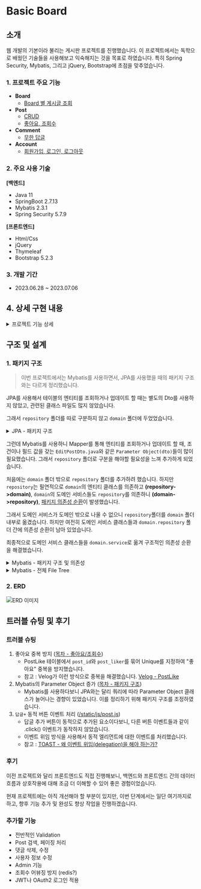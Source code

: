 # Basic Board

## 소개

웹 개발의 기본이라 불리는 게시판 프로젝트를 진행했습니다.
이 프로젝트에서는 독학으로 배웠던 기술들을 사용해보고 익숙해지는 것을 목표로 하였습니다.
특히 Spring Security, Mybatis, 그리고 jQuery, Bootstrap에 초점을 맞추었습니다.

### 1. 프로젝트 주요 기능

- **Board**
  - [Board 별 게시글 조회](#41-board-별-게시글-조회)
- **Post**
  - [CRUD](#42-post-crud)
  - [좋아요, 조회수](#43-좋아요조회수)
- **Comment**
  - [무한 답글](#44-무한-답글)
- **Account**
  - [회원가입, 로그인, 로그아웃](#45-회원가입로그인로그아웃)

### 2. 주요 사용 기술

**[백엔드]**

- Java 11
- SpringBoot 2.7.13
- Mybatis 2.3.1
- Spring Security 5.7.9

**[프론트엔드]**

- Html/Css
- jQuery
- Thymeleaf
- Bootstrap 5.2.3

### 3. 개발 기간

- 2023.06.28 ~ 2023.07.06

## 4. 상세 구현 내용

<details>

<summary>프로젝트 기능 상세</summary>

### 4.1 Board 별 게시글 조회

Board 페이지에서는 각 Board에 소속 된 Post 목록을 보여줍니다.
이 프로젝트에서는 "자유게시판"과 "FAQ"를 name으로 갖는 Board가 있습니다.

테이블의 각 Post는 로그인한 사용자가 해당 Post에 "좋아요"를 눌렀는지와 기본 Post 정보를 표시합니다.

![자유게시판](https://user-images.githubusercontent.com/61798028/251458884-29c918d7-a295-4006-8fcc-deb82b5fac8f.png)

![FAQ](https://user-images.githubusercontent.com/61798028/251458879-b4438c9e-434f-40cc-b29f-5d3a90698461.png)

### 4.2 Post CRUD

[게시글 조회]

![조회](https://user-images.githubusercontent.com/61798028/251458906-da32b026-56d1-4af9-86bf-89a1682ccea3.png)

[게시글 작성]

![작성](https://user-images.githubusercontent.com/61798028/251458909-b2a69527-0fe0-444a-a1a1-48eb045ccd24.png)

[게시글 수정]

![수정](https://user-images.githubusercontent.com/61798028/251458916-e2b91a77-0e8e-48f2-be32-63c490425a01.png)

[게시글 삭제]

이미지는 없지만, 삭제를 누르면 Post를 soft delet하여 조회 시에 제외합니다.

### 4.3 좋아요/조회수

PostLike 테이블에서 `post_id`와 `post_liker`를 묶어 Unique를 지정하여 "좋아요" 중복을 방지했습니다.

PostContent를 포함하여 조회 시에는 조회수가 증가하도록 했습니다.

![좋아요](https://user-images.githubusercontent.com/61798028/251458900-8ce89efa-457e-4c0d-a8db-da5c2b1b8cdd.gif)

### 4.4 무한 답글

DB는 간단하게 자식 Comment가 부모 Comment의 Id를 fk로 보유하도록하고, 댓글 조회 시 해당 Post에 속하는 댓글(post_id)을 전부 전달합니다.

Ajax로 comment 리스트를 받은 jQuery가 재귀적인 방식으로 comment를 정렬하여 표시합니다.

![무한답글테스트](https://user-images.githubusercontent.com/61798028/251458892-69267eff-1f3b-4501-917e-159fa409c71f.png)

### 4.5 회원가입/로그인/로그아웃

> "회원가입, 로그인, 로그아웃"에 대한 이미지는 간단하게 `email`, `password`를 받는 형태여서 제외했습니다.
> 대신 각 기능이 어떤 식으로 구현되었는지 상세 설명을 남기겠습니다.

[회원가입]

입력된 email과 bcrypt로 암호화된 password를 저장합니다.

[로그인]

로그인은 form 방식을 사용하지 않고, ajax 방식으로 `email`, `password`를 전달하여 로그인하도록 했습니다. (학습 목적)

로그인은 다음의 순서로 인증이 진행 됩니다.

1. `AjaxLoginProcessingFilter`
  - 로그인 인증을 위해 입력 된 데이터 자체를 검증 후 `EmailPasswordAuthenticationToken`를 생성하여 인증을 진행합니다.
2. `AuthenticationManager`
3. `CustomAuthenticationProvider`
  - 3.1 인증 전의 `EmailPasswordAuthenticationToken`(Authentication)을 받습니다.
  - 3.2 `CustomUserDetailsService`로부터 로그인 정보를 포함하는 `CustomUserDetails`를 받아 로그인을 검증합니다.
  - 3.3 인증이 완료 된 새로운 `EmailPasswordAuthenticationToken` 생성합니다.
    
    -> 인증 후의 Authentication은 다른 클래스를 사용해도 좋을 듯 하지만, 이 프로젝트에서는 인증 전과 동일한 Authentication을 사용했습니다.

[로그아웃]

특정 URL(`/api/v1/logout-proc`)으로 Get 요청이 들어오면 세션과 세션 쿠키를 삭제합니다.

</details>


## 구조 및 설계

### 1. 패키지 구조

> 이번 프로젝트에서는 Mybatis를 사용하면서, JPA를 사용했을 때의 패키지 구조와는 다르게 정리했습니다.

JPA를 사용해서 테이블의 엔티티를 조회하거나 업데이트 할 때는 별도의 Dto를 사용하지 않았고, 관련된 클래스 파일도 많지 않았습니다.

그래서 `repository` 폴더를 따로 구분하지 않고 `domain` 폴더에 두었었습니다.

<details>

<summary>JPA - 패키지 구조</summary>

```
📦reservation
 ┣ 📂controller
 ┣ 📂domain
 ┣ 📂dto
 ┣ 📂exception
 ┗ 📂infra
   ┗ 📂validator
 ┗ 📂service

```

</details>

그런데 Mybatis를 사용하니 Mapper를 통해 엔티티를 조회하거나 업데이트 할 때, 조건이나 필드 값을 갖는 `EditPostDto.java`와 같은 `Parameter Object(dto)`들이 많이 필요했습니다.
그래서 `repository` 폴더로 구분을 해야할 필요성을 느껴 추가하게 되었습니다.

처음에는 `domain` 폴더 밖으로 `repository` 폴더를 추가하려 했습니다.
하지만 `repository`는 필연적으로 `domain`의 엔티티 클래스를 의존하고 **(repository->domain)**,
`domain`의 도메인 서비스들도 `repository`를 의존하니 **(domain->repository)**, <U>패키지 의존성 순환</U>이 발생했습니다.

그래서 도메인 서비스가 도메인 밖으로 나올 수 없으니 `repository`폴더를 `domain` 폴더 내부로 옮겼습니다. 
하지만 여전히 도메인 서비스 클래스들과 `domain.repository` 폴더 간에 의존성 순환이 남아 있었습니다.

최종적으로 도메인 서비스 클래스들을 `domain.service`로 옮겨 구조적인 의존성 순환을 해결했습니다.

<details>

<summary>Mybatis - 패키지 구조 및 의존성</summary>

[패키지 구조]

```
📂post
 ┣ 📂controller
 ┣ 📂domain
 ┃ ┣ 📂repository
 ┃ ┗ 📂service
 ┣ 📂dto
 ┗ 📂service
```

[의존성]

```mermaid
flowchart TB
    subgraph controller
        D[Controller.java]
    end
    subgraph domain
        A[Entity.java]
        subgraph DomainRepository[repository]
            B[Mapper.java]
            SelectDto.java
            UpdateDto.java
            ...
        end
        subgraph DomainService[domain service]
            C[DomainService.java]
        end
    end
    subgraph dto
        E[PresentationRequest.java]
        F[PresentationResponse.java]
    end
    subgraph service
        G[Service.java]
    end

controller --> service
service --> domain

controller --> dto
service --> dto

B --> A
C --> B
```

</details>

<details>

<summary>Mybatis - 전체 File Tree</summary>

```
📂main.java.study.board
┣ 📂account
┃ ┣ 📂controller
┃ ┃ ┣ 📜AccountController.java
┃ ┃ ┗ 📜AccountRestController.java
┃ ┣ 📂domain
┃ ┃ ┣ 📂repository
┃ ┃ ┃ ┗ 📜AccountMapper.java
┃ ┃ ┣ 📂service
┃ ┃ ┃ ┗ 📜AccountFinder.java
┃ ┃ ┣ 📜Account.java
┃ ┃ ┗ 📜AccountRole.java
┃ ┣ 📂dto
┃ ┃ ┣ 📜LoginReq.java
┃ ┃ ┣ 📜SignupReq.java
┃ ┃ ┗ 📜UserProfile.java
┃ ┗ 📂service
┃ ┃ ┗ 📜AccountService.java
┣ 📂board
┃ ┣ 📂controller
┃ ┃ ┗ 📜BoardController.java
┃ ┗ 📂domain
┃ ┃ ┣ 📂repository
┃ ┃ ┃ ┗ 📜BoardMapper.java
┃ ┃ ┣ 📂service
┃ ┃ ┃ ┗ 📜BoardFinder.java
┃ ┃ ┗ 📜Board.java
┣ 📂comment
┃ ┣ 📂controller
┃ ┃ ┗ 📜CommentRestController.java
┃ ┣ 📂domain
┃ ┃ ┣ 📂repository
┃ ┃ ┃ ┣ 📜CommentAndAuthorNameDto.java
┃ ┃ ┃ ┗ 📜CommentMapper.java
┃ ┃ ┣ 📂service
┃ ┃ ┃ ┗ 📜CommentFinder.java
┃ ┃ ┗ 📜Comment.java
┃ ┣ 📂dto
┃ ┃ ┣ 📜CommentReq.java
┃ ┃ ┣ 📜CommentResp.java
┃ ┃ ┗ 📜SubmitCommentReq.java
┃ ┗ 📂service
┃ ┃ ┗ 📜CommentService.java
┣ 📂common
┃ ┣ 📂authentication
┃ ┃ ┣ 📜LoginUser.java
┃ ┃ ┗ 📜LoginUserArgumentResolver.java
┃ ┗ 📂controller
┃ ┃ ┗ 📜HomeController.java
┣ 📂config
┃ ┣ 📂security
┃ ┃ ┣ 📂Authentication
┃ ┃ ┃ ┣ 📜AjaxLoginProcessingFilter.java
┃ ┃ ┃ ┣ 📜AuthenticationBeans.java
┃ ┃ ┃ ┣ 📜CustomAuthenticationProvider.java
┃ ┃ ┃ ┗ 📜PasswordEncoderConfig.java
┃ ┃ ┣ 📂dto
┃ ┃ ┃ ┣ 📜CustomUserDetails.java
┃ ┃ ┃ ┗ 📜EmailPasswordAuthenticationToken.java
┃ ┃ ┗ 📂service
┃ ┃ ┃ ┗ 📜CustomUserDetailsService.java
┃ ┣ 📜SecurityConfig.java
┃ ┗ 📜WebConfig.java
┣ 📂post
┃ ┣ 📂controller
┃ ┃ ┣ 📜PostController.java
┃ ┃ ┗ 📜PostRestController.java
┃ ┣ 📂domain
┃ ┃ ┣ 📂repository
┃ ┃ ┃ ┣ 📜DeletePostDto.java
┃ ┃ ┃ ┣ 📜DeletePostLikeDto.java
┃ ┃ ┃ ┣ 📜EditPostContentDto.java
┃ ┃ ┃ ┣ 📜EditPostDto.java
┃ ┃ ┃ ┣ 📜PostContentMapper.java
┃ ┃ ┃ ┣ 📜PostLikeMapper.java
┃ ┃ ┃ ┣ 📜PostMapper.java
┃ ┃ ┃ ┗ 📜SelectPostLikeDto.java
┃ ┃ ┣ 📂service
┃ ┃ ┃ ┣ 📜PostEditor.java
┃ ┃ ┃ ┣ 📜PostFinder.java
┃ ┃ ┃ ┗ 📜PostInfo.java
┃ ┃ ┣ 📜Post.java
┃ ┃ ┣ 📜PostContent.java
┃ ┃ ┗ 📜PostLike.java
┃ ┣ 📂dto
┃ ┃ ┣ 📜EntirePostResp.java
┃ ┃ ┣ 📜LikePostReq.java
┃ ┃ ┗ 📜SubmitPostReq.java
┃ ┗ 📂service
┃ ┃ ┗ 📜PostService.java
┗ 📜BoardApplication.java

📂main.resources
┣ 📂static
┃ ┗ 📂js
┃ ┃ ┣ 📜authentication.js
┃ ┃ ┣ 📜post-table.js
┃ ┃ ┗ 📜post.js
┣ 📂study
┃ ┗ 📂board
┃ ┃ ┣ 📂account
┃ ┃ ┃ ┗ 📂domain
┃ ┃ ┃ ┃ ┗ 📂repository
┃ ┃ ┃ ┃ ┃ ┗ 📜AccountMapper.xml
┃ ┃ ┣ 📂board
┃ ┃ ┃ ┗ 📂domain
┃ ┃ ┃ ┃ ┗ 📂repository
┃ ┃ ┃ ┃ ┃ ┗ 📜BoardMapper.xml
┃ ┃ ┣ 📂comment
┃ ┃ ┃ ┗ 📂domain
┃ ┃ ┃ ┃ ┗ 📂repository
┃ ┃ ┃ ┃ ┃ ┗ 📜CommentMapper.xml
┃ ┃ ┗ 📂post
┃ ┃ ┃ ┗ 📂domain
┃ ┃ ┃ ┃ ┗ 📂repository
┃ ┃ ┃ ┃ ┃ ┣ 📜PostContentMapper.xml
┃ ┃ ┃ ┃ ┃ ┣ 📜PostLikeMapper.xml
┃ ┃ ┃ ┃ ┃ ┗ 📜PostMapper.xml
┣ 📂templates
┃ ┣ 📂account
┃ ┃ ┣ 📜login.html
┃ ┃ ┗ 📜signup.html
┃ ┣ 📂board
┃ ┃ ┗ 📜board.html
┃ ┣ 📂error
┃ ┃ ┗ 📜403forbidden.html
┃ ┣ 📂layout
┃ ┃ ┣ 📜header.html
┃ ┃ ┗ 📜main.html
┃ ┣ 📂post
┃ ┃ ┣ 📜edit-post.html
┃ ┃ ┣ 📜post.html
┃ ┃ ┗ 📜write-post.html
┃ ┗ 📜index.html
┗ 📜application.properties
```

</details>

### 2. ERD

![ERD 이미지](https://user-images.githubusercontent.com/61798028/251731125-ade6bf5e-50ab-432b-a00f-1a2665575594.jpg)

## 트러블 슈팅 및 후기

### 트러블 슈팅

1. 좋아요 중복 방지 ([목차 - 좋아요/조회수](#43-좋아요조회수))
   - PostLike 테이블에서 `post_id`와 `post_liker`를 묶어 Unique를 지정하여 "좋아요" 중복을 방지했습니다.
   - 참고 : Velog가 이런 방식으로 중복을 해결했습니다. [Velog - PostLike](https://github.com/velopert/velog-server/blob/614d97b0dd983d8547938506c163e46de8861dbf/src/entity/PostLike.ts#L18)
2. Mybatis의 Parameter Object 증가 ([목차 - 패키지 구조](#1-패키지-구조))
   - Mybatis를 사용하다보니 JPA와는 달리 쿼리에 따라 Parameter Object 클래스가 늘어나는 경향이 있었습니다. 이를 정리하기 위해 패키지 구조를 조정하였습니다.
3. `답글+` 동적 버튼 이벤트 처리 ([/static/js/post.js](src/main/resources/static/js/post.js))
   - 답글 추가 버튼이 동적으로 추가된 요소이다보니, 다른 버튼 이벤트들과 같이 .click() 이벤트가 동작하지 않았습니다.
   - 이벤트 위임 방식을 사용해서 동적 엘리먼트에 대한 이벤트를 처리했습니다.
   - 참고 : [TOAST - 왜 이벤트 위임(delegation)을 해야 하는가?](https://ui.toast.com/posts/ko_20160826)

### 후기

이전 프로젝트와 달리 프론트엔드도 직접 진행해보니, 백엔드와 프론트엔드 간의 데이터 흐름과 상호작용에 대해 조금 더 이해할 수 있어 좋은 경험이었습니다.

현재 프로젝트에는 아직 개선해야 할 부분이 있지만, 이번 단계에서는 일단 여기까지로 하고, 향후 기능 추가 및 완성도 향상 작업을 진행하겠습니다.

### 추가할 기능

- 전반적인 Validation
- Post 검색, 페이징 처리
- 댓글 삭제, 수정
- 사용자 정보 수정
- Admin 기능
- 조회수 어뷰징 방지 (redis?)
- JWT나 OAuth2 로그인 적용